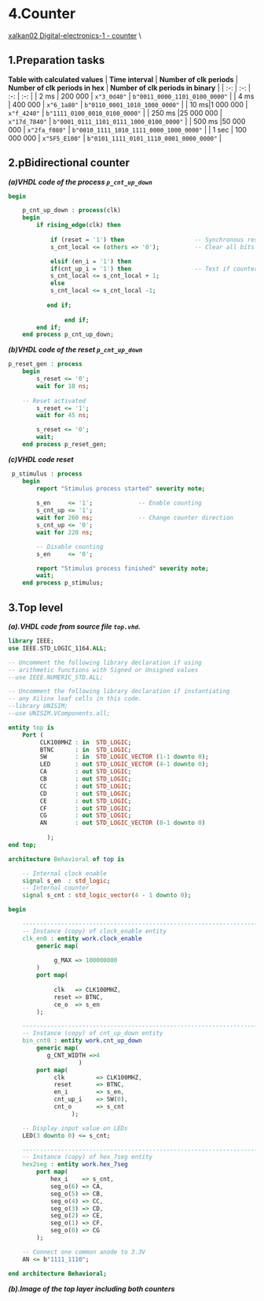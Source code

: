 
# 4.Counter
[xalkan02 Digital-electronics-1 - counter](https://github.com/TarikVUT/Digital-electronics-1/edit/main/labs/5.counter) \
## 1.Preparation tasks
**Table with calculated values**
| **Time interval** | **Number of clk periods** | **Number of clk periods in hex** | **Number of clk periods in binary** |
| :-: | :-: | :-: | :-: |
| 2&nbsp;ms | 200 000 | `x"3_0d40"` | `b"0011_0000_1101_0100_0000"` |
| 4&nbsp;ms | 400 000 | `x"6_1a80"` | `b"0110_0001_1010_1000_0000"` |
| 10&nbsp;ms|1 000 000 | `x"f_4240"` | `b"1111_0100_0010_0100_0000"` |
| 250&nbsp;ms |25 000 000 | `x"17d_7840"` | `b"0001_0111_1101_0111_1000_0100_0000"` |
| 500&nbsp;ms |50 000 000 | `x"2fa_f080"` | `b"0010_1111_1010_1111_0000_1000_0000"` |
| 1&nbsp;sec | 100 000 000 | `x"5F5_E100"` | `b"0101_1111_0101_1110_0001_0000_0000"` |


## 2.pBidirectional counter 
***(a)VHDL code of the **process** `p_cnt_up_down`***
``` vhdl
begin

    p_cnt_up_down : process(clk)
    begin
        if rising_edge(clk) then
        
            if (reset = '1') then                    -- Synchronous reset
            s_cnt_local <= (others => '0');          -- Clear all bits

            elsif (en_i = '1') then 
            if(cnt_up_i = '1') then                  -- Test if counter is enabled
            s_cnt_local <= s_cnt_local + 1;
            else
            s_cnt_local <= s_cnt_local -1;          
             
           end if;
               
                end if;
        end if;
    end process p_cnt_up_down;
```
***(b)VHDL code of the **reset** `p_cnt_up_down`***
``` vhdl
p_reset_gen : process
    begin
        s_reset <= '0';
        wait for 10 ns;
        
    -- Reset activated
        s_reset <= '1';
        wait for 45 ns;

        s_reset <= '0';
        wait;
    end process p_reset_gen;

```
***(c)VHDL code reset***
``` vhdl
 p_stimulus : process
    begin
        report "Stimulus process started" severity note;
    
        s_en     <= '1';             -- Enable counting
        s_cnt_up <= '1';
        wait for 260 ns;             -- Change counter direction
        s_cnt_up <= '0';
        wait for 220 ns;

        -- Disable counting
        s_en     <= '0';

        report "Stimulus process finished" severity note;
        wait;
    end process p_stimulus;
```
## 3.Top level
***(a).VHDL code from source file `top.vhd`.***
```vhdl
library IEEE;
use IEEE.STD_LOGIC_1164.ALL;

-- Uncomment the following library declaration if using
-- arithmetic functions with Signed or Unsigned values
--use IEEE.NUMERIC_STD.ALL;

-- Uncomment the following library declaration if instantiating
-- any Xilinx leaf cells in this code.
--library UNISIM;
--use UNISIM.VComponents.all;

entity top is
    Port (
         CLK100MHZ : in  STD_LOGIC;
         BTNC      : in  STD_LOGIC;
         SW        : in  STD_LOGIC_VECTOR (1-1 downto 0);
         LED       : out STD_LOGIC_VECTOR (4-1 downto 0);
         CA        : out STD_LOGIC; 
         CB        : out STD_LOGIC; 
         CC        : out STD_LOGIC; 
         CD        : out STD_LOGIC; 
         CE        : out STD_LOGIC; 
         CF        : out STD_LOGIC; 
         CG        : out STD_LOGIC; 
         AN        : out STD_LOGIC_VECTOR (8-1 downto 0)
           
           );
end top;

architecture Behavioral of top is

    -- Internal clock enable
    signal s_en  : std_logic;
    -- Internal counter
    signal s_cnt : std_logic_vector(4 - 1 downto 0);

begin

    --------------------------------------------------------------------
    -- Instance (copy) of clock_enable entity
    clk_en0 : entity work.clock_enable
        generic map(
           
             g_MAX => 100000000
        )
        port map(
     
             clk   => CLK100MHZ,
             reset => BTNC,
             ce_o  => s_en
        );

    --------------------------------------------------------------------
    -- Instance (copy) of cnt_up_down entity
    bin_cnt0 : entity work.cnt_up_down
        generic map(
           g_CNT_WIDTH =>4
                    )
        port map(
             clk         => CLK100MHZ,
             reset       => BTNC,
             en_i        => s_en,
             cnt_up_i    => SW(0), 
             cnt_o       => s_cnt
                  );

    -- Display input value on LEDs
    LED(3 downto 0) <= s_cnt;

    --------------------------------------------------------------------
    -- Instance (copy) of hex_7seg entity
    hex2seg : entity work.hex_7seg
        port map(
            hex_i    => s_cnt,
            seg_o(6) => CA,
            seg_o(5) => CB,
            seg_o(4) => CC,
            seg_o(3) => CD,
            seg_o(2) => CE,
            seg_o(1) => CF,
            seg_o(0) => CG
        );

    -- Connect one common anode to 3.3V
    AN <= b"1111_1110";

end architecture Behavioral;

```
***(b).Image of the top layer including both counters***
